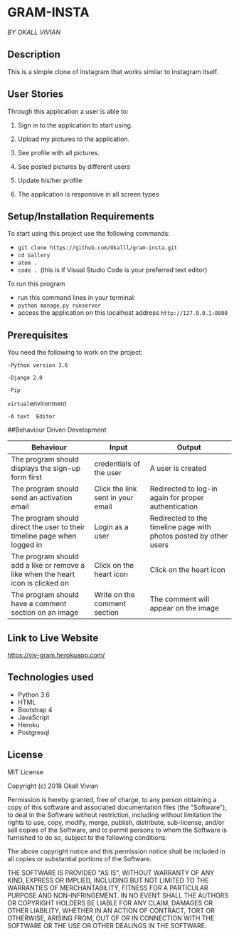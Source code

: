 # GRAM-INSTA
*BY OKALL VIVIAN*

## Description

This is a simple clone of instagram that works similar to instagram itself.


## User Stories
Through this application a user is able to:

1. Sign in to the application to start using.


2. Upload my pictures to the application.


3. See profile with all pictures.


4. See posted pictures by different users


5. Update his/her profile


6. The application is responsive in all screen types


## Setup/Installation Requirements
To start using this project use the following commands:

* `git clone https://github.com/Okalll/gram-insta.git`
* `cd Gallery`
* `atom .`
* `code . `(this is if Visual Studio Code is your preferred text editor)

To run this program
* run this command lines in your terminal:
* `python manage.py runserver`
* access the application on this localhost address `http://127.0.0.1:8000`

## Prerequisites
You need the following to work on the project:

`-Python version 3.6`

`-Django 2.0`

`-Pip`

`virtual`environment

`-A text  Editor`


##Behaviour Driven Development

|  Behaviour |  Input  |  Output |
|------------|---------|---------|
| The program should displays the sign-up form first | credentials of the user | A user is created |
| The program should send an activation email  | Click the link sent in your email | Redirected to log-in again for proper authentication |
|The program should direct the user to their timeline page when logged in | Login as a user | Redirected to the timeline page with photos posted by other users |
|The program should add a like or remove a like when the heart icon is clicked on | Click on the heart icon | Click on the heart icon | A like is added if it wasn't added before else it is removed |
|The program should have a comment section on an image | Write on the comment section | The comment will appear on the image| 

## Link to Live Website
https://viv-gram.herokuapp.com/

## Technologies used
- Python 3.6
- HTML
- Bootstrap 4
- JavaScript
- Heroku
- Postgresql

## License
MIT License

Copyright (c) 2018 Okall Vivian

Permission is hereby granted, free of charge, to any person obtaining a copy of this software and associated documentation files (the "Software"), to deal in the Software without restriction, including without limitation the rights to use, copy, modify, merge, publish, distribute, sub-license, and/or sell copies of the Software, and to permit persons to whom the Software is furnished to do so, subject to the following conditions:

The above copyright notice and this permission notice shall be included in all copies or substantial portions of the Software.

THE SOFTWARE IS PROVIDED "AS IS", WITHOUT WARRANTY OF ANY KIND, EXPRESS OR IMPLIED, INCLUDING BUT NOT LIMITED TO THE WARRANTIES OF MERCHANTABILITY, FITNESS FOR A PARTICULAR PURPOSE AND NON-INFRINGEMENT. IN NO EVENT SHALL THE AUTHORS OR COPYRIGHT HOLDERS BE LIABLE FOR ANY CLAIM, DAMAGES OR OTHER LIABILITY, WHETHER IN AN ACTION OF CONTRACT, TORT OR OTHERWISE, ARISING FROM, OUT OF OR IN CONNECTION WITH THE SOFTWARE OR THE USE OR OTHER DEALINGS IN THE SOFTWARE.